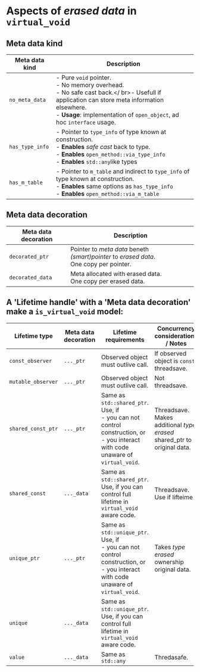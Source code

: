 # Aspects of *erased data* in ``virtual_void``  

## Meta data kind

| Meta data kind | Description |
|-|-|
| ``no_meta_data`` | - Pure ``void`` pointer.</br>- No memory overhead.</br>- No safe cast back.</  br>- Usefull if application can store meta information elsewhere.</br>- **Usage**:  implementation of ``open_object``, ad hoc ``interface`` usage. |
| ``has_type_info`` | - Pointer to ``type_info`` of type known at construction.</br>- **Enables** *safe cast* back to type.</br>- **Enables** ``open_method::via_type_info``</br>- **Enables** ``std::any``like types |
| ``has_m_table`` | - Pointer to ``m_table`` and indirect to ``type_info`` of type known at construction.</br>- **Enables** same options as ``has_type_info``</br>- **Enables** ``open_method::via_m_table``  |

## Meta data decoration

| Meta data decoration | Description |
|-|-|
| ``decorated_ptr`` | Pointer to *meta data* beneth *(smart)pointer* to *erased data*.</br>One copy per pointer. |
| ``decorated_data`` | Meta allocated with erased data.</br>One copy per erased data. |

## A 'Lifetime handle' with a 'Meta data decoration' make a ``is_virtual_void`` model: 

| Lifetime type | Meta data decoration | Lifetime requirements | Concurrency considerations / Notes  | 
|------|-|-------|--------|
| ``const_observer`` | ``..._ptr`` | Observed object must outlive call. | If observed object is ``const``, threadsave. |
| ``mutable_observer`` | ``..._ptr`` | Observed object must outlive call. | Not threadsave. |
| ``shared_const_ptr`` | ``..._ptr`` | Same as ``std::shared_ptr``.</br>Use, if </br>- you can not control construction, or</br>- you interact with code unaware of ``virtual_void``. | Threadsave.</br>Makes additional *type erased* shared_ptr to original data. |
| ``shared_const`` | ``..._data`` | Same as ``std::shared_ptr``.</br>Use, if you can control full lifetime in ``virtual_void`` aware code. | Threadsave.</br>Use if lifteime  |
| ``unique_ptr`` | ``..._ptr`` | Same as ``std::unique_ptr``.</br>Use, if </br>- you can not control construction, or</br>- you interact with code unaware of ``virtual_void``. | Takes *type erased* ownership original data. | 
| ``unique`` | ``..._data`` | Same as ``std::unique_ptr``.</br>Use, if you can control full lifetime in ``virtual_void`` aware code. | |
| ``value`` | ``..._data`` | Same as ``std::any`` | Thredasafe. |
